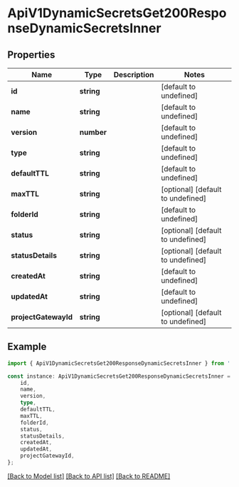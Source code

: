 # ApiV1DynamicSecretsGet200ResponseDynamicSecretsInner


## Properties

Name | Type | Description | Notes
------------ | ------------- | ------------- | -------------
**id** | **string** |  | [default to undefined]
**name** | **string** |  | [default to undefined]
**version** | **number** |  | [default to undefined]
**type** | **string** |  | [default to undefined]
**defaultTTL** | **string** |  | [default to undefined]
**maxTTL** | **string** |  | [optional] [default to undefined]
**folderId** | **string** |  | [default to undefined]
**status** | **string** |  | [optional] [default to undefined]
**statusDetails** | **string** |  | [optional] [default to undefined]
**createdAt** | **string** |  | [default to undefined]
**updatedAt** | **string** |  | [default to undefined]
**projectGatewayId** | **string** |  | [optional] [default to undefined]

## Example

```typescript
import { ApiV1DynamicSecretsGet200ResponseDynamicSecretsInner } from './api';

const instance: ApiV1DynamicSecretsGet200ResponseDynamicSecretsInner = {
    id,
    name,
    version,
    type,
    defaultTTL,
    maxTTL,
    folderId,
    status,
    statusDetails,
    createdAt,
    updatedAt,
    projectGatewayId,
};
```

[[Back to Model list]](../README.md#documentation-for-models) [[Back to API list]](../README.md#documentation-for-api-endpoints) [[Back to README]](../README.md)
